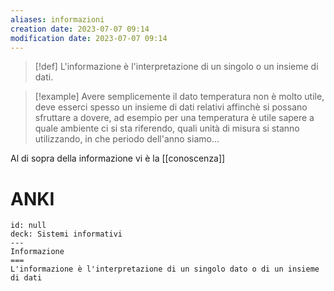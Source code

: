 ```yaml
---
aliases: informazioni 
creation date: 2023-07-07 09:14
modification date: 2023-07-07 09:14
---
```


>[!def]
>L'informazione è l'interpretazione di un singolo o un insieme di dati.


>[!example]
>Avere semplicemente il dato temperatura non è molto utile, deve esserci spesso un insieme di dati relativi affinchè si possano sfruttare a dovere, ad esempio per una temperatura è utile sapere a quale ambiente ci si sta riferendo, quali unità di misura si stanno utilizzando, in che periodo dell'anno siamo...


Al di sopra della informazione vi è la [[conoscenza]]

# ANKI

```anki
id: null
deck: Sistemi informativi
---
Informazione
===
L'informazione è l'interpretazione di un singolo dato o di un insieme di dati

```
